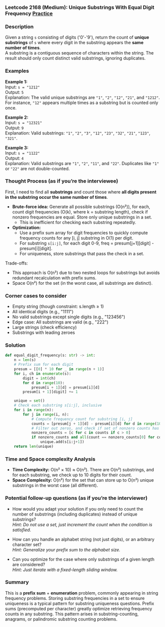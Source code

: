 ### Leetcode 2168 (Medium): Unique Substrings With Equal Digit Frequency [Practice](https://leetcode.com/problems/unique-substrings-with-equal-digit-frequency)

### Description  
Given a string `s` consisting of digits ('0'-'9'), return the count of **unique substrings** of `s` where every digit in the substring appears the **same number of times**.  
A substring is a contiguous sequence of characters within the string. The result should only count distinct valid substrings, ignoring duplicates.

### Examples  

**Example 1:**  
Input: `s = "1212"`  
Output: `5`  
Explanation: The valid unique substrings are `"1"`, `"2"`, `"12"`, `"21"`, and `"1212"`.  
For instance, `"12"` appears multiple times as a substring but is counted only once.

**Example 2:**  
Input: `s = "12321"`  
Output: `9`  
Explanation: Valid substrings: `"1"`, `"2"`, `"3"`, `"12"`, `"23"`, `"32"`, `"21"`, `"123"`, `"321"`.

**Example 3:**  
Input: `s = "1122"`  
Output: `4`  
Explanation: Valid substrings are `"1"`, `"2"`, `"11"`, and `"22"`. Duplicates like `"1"` or `"22"` are not double-counted.

### Thought Process (as if you’re the interviewee)  

First, I need to find all **substrings** and count those where **all digits present in the substring occur the same number of times**.  
- **Brute-force idea:** Generate all possible substrings (O(n²)), for each, count digit frequencies (O(k), where k = substring length), check if nonzero frequencies are equal. Store only unique substrings in a set.
  - This is inefficient for checking each substring repeatedly.  
- **Optimization:**  
  - Use a prefix sum array for digit frequencies to quickly compute frequency counts for any \[i, j\] substring in O(1) per digit.
  - For substring `s[i:j]`, for each digit 0-9, freq = presum[j+1][digit] - presum[i][digit].
  - For uniqueness, store substrings that pass the check in a set.

Trade-offs:  
- This approach is O(n²) due to two nested loops for substrings but avoids redundant recalculation with prefix sums.
- Space O(n²) for the set (in the worst case, all substrings are distinct).

### Corner cases to consider  
- Empty string (though constraint: s.length ≥ 1)
- All identical digits (e.g., "1111")
- No valid substrings except single digits (e.g., "123456")
- Edge case: All substrings are valid (e.g., "222")
- Large strings (check efficiency)
- Substrings with leading zeroes

### Solution

```python
def equal_digit_frequency(s: str) -> int:
    n = len(s)
    # Prefix sum for each digit
    presum = [[0] * 10 for _ in range(n + 1)]
    for i, ch in enumerate(s):
        digit = int(ch)
        for d in range(10):
            presum[i + 1][d] = presum[i][d]
        presum[i + 1][digit] += 1

    unique = set()
    # Check each substring s[i:j], inclusive
    for i in range(n):
        for j in range(i, n):
            # Compute frequency count for substring [i, j]
            counts = [presum[j + 1][d] - presum[i][d] for d in range(10)]
            # Filter out zeros, and check if set of nonzero counts has length 1
            nonzero_counts = [c for c in counts if c > 0]
            if nonzero_counts and all(count == nonzero_counts[0] for count in nonzero_counts):
                unique.add(s[i:j+1])
    return len(unique)
```

### Time and Space complexity Analysis  

- **Time Complexity:** O(n² × 10) ≈ O(n²). There are O(n²) substrings, and for each substring, we check up to 10 digits for their count.
- **Space Complexity:** O(n²) for the set that can store up to O(n²) unique substrings in the worst case (all different).

### Potential follow-up questions (as if you’re the interviewer)  

- How would you adapt your solution if you only need to count the number of substrings (including duplicates) instead of unique substrings?  
  *Hint: Do not use a set, just increment the count when the condition is satisfied.*

- How can you handle an alphabet string (not just digits), or an arbitrary character set?  
  *Hint: Generalize your prefix sum to the alphabet size.*

- Can you optimize for the case where only substrings of a given length are considered?  
  *Hint: Just iterate with a fixed-length sliding window.*

### Summary
This is a **prefix sum** + **enumeration** problem, commonly appearing in string frequency problems. Storing substring frequencies in a set to ensure uniqueness is a typical pattern for substring uniqueness questions. Prefix sums (precomputed per character) greatly optimize retrieving frequency counts in any substring. This pattern arises in substring-counting, anagrams, or palindromic substring counting problems.